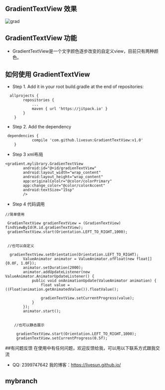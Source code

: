 ## GradientTextView 效果

![grad](https://cloud.githubusercontent.com/assets/27534854/26811851/e7ca915a-4aa6-11e7-993a-0f60f53132fa.gif)

## GradientTextView 功能
* GradientTextView是一个文字颜色逐步改变的自定义view，目前只有两种颜色。

## 如何使用 GradientTextView

* Step 1. Add it in your root build.gradle at the end of repositories:

```
  allprojects {
    	repositories {
			...
			maven { url 'https://jitpack.io' }
		}
	}
```
* Step 2. Add the dependency

```
 dependencies {
            compile 'com.github.livesun:GradientTextView:v1.0'
	}
```
* Step 3 xml布局

```
<gradient.mylibrary.GradienTextView
        android:id="@+id/gradienTextView"
        android:layout_width="wrap_content"
        android:layout_height="wrap_content" 
        app:originalCololr="@color/colorPrimary"
        app:change_color="@color/colorAccent"
        android:textSize="15sp"
        />
```
* Step 4 代码调用
```
//简单使用

 GradienTextView gradienTextView = (GradienTextView) findViewById(R.id.gradienTextView);
 gradienTextView.start(Orientation.LEFT_TO_RIGHT,1000);
 
 
 //也可以自定义
 
  gradienTextView.setOrientation(Orientation.LEFT_TO_RIGHT);
        ValueAnimator animator = ValueAnimator.ofFloat(new float[]{0.0F, 1.0F});
        animator.setDuration(2000);
        animator.addUpdateListener(new ValueAnimator.AnimatorUpdateListener() {
            public void onAnimationUpdate(ValueAnimator animation) {
                float value = ((Float)animation.getAnimatedValue()).floatValue();

                gradienTextView.setCurrentProgress(value);
            }
        });
        animator.start();
        
        
    //也可以静态展示
    
     gradienTextView.start(Orientation.LEFT_TO_RIGHT,1000);
     gradienTextView.setCurrentProgress(0.5f);
```


##有问题反馈
在使用中有任何问题，欢迎反馈给我，可以用以下联系方式跟我交流

* QQ: 2399747642
我的博客：https://livesun.github.io/

## mybranch